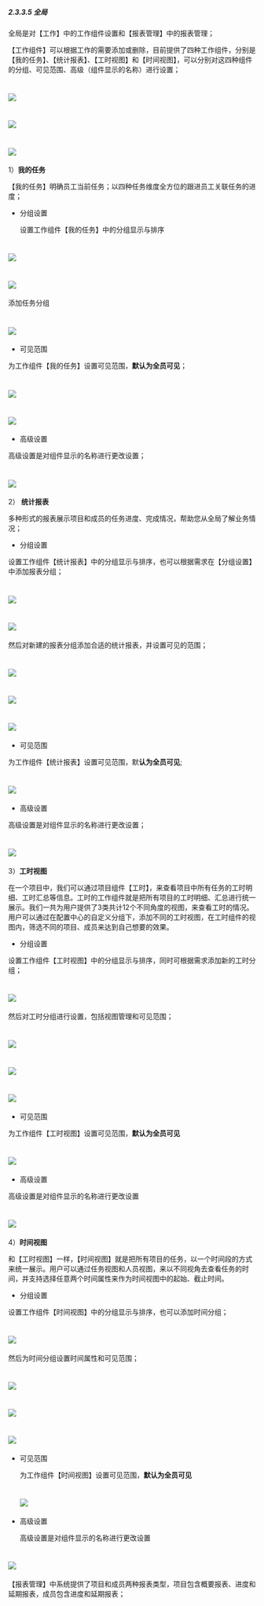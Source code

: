 ##### 2.3.3.5 全局

全局是对【工作】中的工作组件设置和【报表管理】中的报表管理；

【工作组件】可以根据工作的需要添加或删除，目前提供了四种工作组件，分别是【我的任务】、【统计报表】、【工时视图】和【时间视图】，可以分别对这四种组件的分组、可见范围、高级（组件显示的名称）进行设置；

# ![](/assets/05-高级-工作组件添加1.png)

# ![](/assets/05-高级-工作组件添加2.png)

# ![](/assets/05-高级-工作组件添加3.png)

1）**我的任务**

【我的任务】明确员工当前任务；以四种任务维度全方位的跟进员工关联任务的进度；

* 分组设置
 
  设置工作组件【我的任务】中的分组显示与排序

# ![](/assets/06全局-我的任务-分组设置1.png)

# ![](/assets/06全局-我的任务-分组设置2.png)

添加任务分组

# ![](/assets/06全局-我的任务-分组设置4.png)

* 可见范围

 为工作组件【我的任务】设置可见范围，**默认为全员可见**；
 
# ![](/assets/06全局-我的任务-ke见范围.png)

# ![](/assets/06全局-我的任务-ke见范围2.png)

* 高级设置

 高级设置是对组件显示的名称进行更改设置；

# ![](/assets/06全局-我的任务-高级设置.png)

2） **统计报表**

多种形式的报表展示项目和成员的任务进度、完成情况，帮助您从全局了解业务情况；

* 分组设置

 设置工作组件【统计报表】中的分组显示与排序，也可以根据需求在【分组设置】中添加报表分组；
 

 # ![](/assets/06全局-报表统计-分组设置1.png)

# ![](/assets/06全局-报表统计-分组设置2.png)

然后对新建的报表分组添加合适的统计报表，并设置可见的范围；

# ![](/assets/06全局-报表统计-分组设置-设置报表-添加统计报表1.png)

# ![](/assets/06全局-报表统计-分组设置-设置报表-添加统计报表2.png)

# ![](/assets/06全局-报表统计-分组设置-设置报表-可见范围.png)

* 可见范围

 为工作组件【统计报表】设置可见范围，默**认为全员可见**;

# ![](/assets/06全局-报表统计-可见范围1.png)

* 高级设置

 高级设置是对组件显示的名称进行更改设置；

# ![](/assets/06全局-报表统计-高级设置.png)


3）**工时视图**

在一个项目中，我们可以通过项目组件【工时】，来查看项目中所有任务的工时明细、工时汇总等信息。工时的工作组件就是把所有项目的工时明细、汇总进行统一展示。我们一共为用户提供了3类共计12个不同角度的视图，来查看工时的情况。用户可以通过在配置中心的自定义分组下，添加不同的工时视图，在工时组件的视图内，筛选不同的项目、成员来达到自己想要的效果。

* 分组设置

 设置工作组件【工时视图】中的分组显示与排序，同时可根据需求添加新的工时分组；
 
 # ![](/assets/06全局-工时视图-添加工时分组1.png)
 
 然后对工时分组进行设置，包括视图管理和可见范围；
 
 # ![](/assets/06全局-工时视图-添加工时分组-添加工时视图.png)
 
 # ![](/assets/06全局-工时视图-添加工时分组-添加工时视图2.png)
 
 # ![](/assets/06全局-工时视图-添加工时分组-可见范围.png)
 

* 可见范围
 
 为工作组件【工时视图】设置可见范围，**默认为全员可见**
 
 # ![](/assets/06全局-工时视图-可见范围.png)
 
 
 * 高级设置
 
  高级设置是对组件显示的名称进行更改设置
  
  # ![](/assets/06全局-工时视图-高级设置.png)


4）**时间视图**

和【工时视图】一样，【时间视图】就是把所有项目的任务，以一个时间段的方式来统一展示。用户可以通过任务视图和人员视图，来以不同视角去查看任务的时间，并支持选择任意两个时间属性来作为时间视图中的起始、截止时间。

* 分组设置

 设置工作组件【时间视图】中的分组显示与排序，也可以添加时间分组；
 
 # ![](/assets/06全局-我的任务-时间视图.png)
 
 然后为时间分组设置时间属性和可见范围；
 
 # ![](/assets/06全局-我的任务-时间视图2.png)
 
 # ![](/assets/06全局-我的任务-时间视图-时间设置.png)
 
 # ![](/assets/06全局-我的任务-时间视图-可见范围.png)

* 可见范围

  为工作组件【时间视图】设置可见范围，**默认为全员可见**
  
  # ![](/assets/06全局-我的任务-时间视图-可见范围111.png)
  
* 高级设置
 
  高级设置是对组件显示的名称进行更改设置

 
 # ![](/assets/06全局-我的任务-时间视图-高级设置.png)


【报表管理】中系统提供了项目和成员两种报表类型，项目包含概要报表、进度和延期报表，成员包含进度和延期报表；

# 



